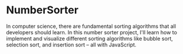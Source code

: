 # NumberSorter
In computer science, there are fundamental sorting algorithms that all developers should learn. In this number sorter project, I'll learn how to implement and visualize different sorting algorithms like bubble sort, selection sort, and insertion sort – all with JavaScript.
